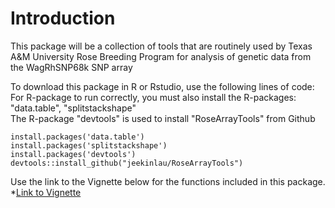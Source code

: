 # Introduction
This package will be a collection of tools that are routinely used by Texas A&M University Rose Breeding Program for analysis of genetic data from the WagRhSNP68k SNP array
     
To download this package in R or Rstudio, use the following lines of code:          
For R-package to run correctly, you must also install the R-packages: "data.table", "splitstackshape"      
The R-package "devtools" is used to install "RoseArrayTools" from Github        
		 
```
install.packages('data.table')
install.packages('splitstackshape')
install.packages('devtools')
devtools::install_github("jeekinlau/RoseArrayTools")
```
Use the link to the Vignette below for the functions included in this package.
*[Link to Vignette](https://jeekinlau.github.io/RoseArrayTools/RoseArrayTools_Vignette.html)
